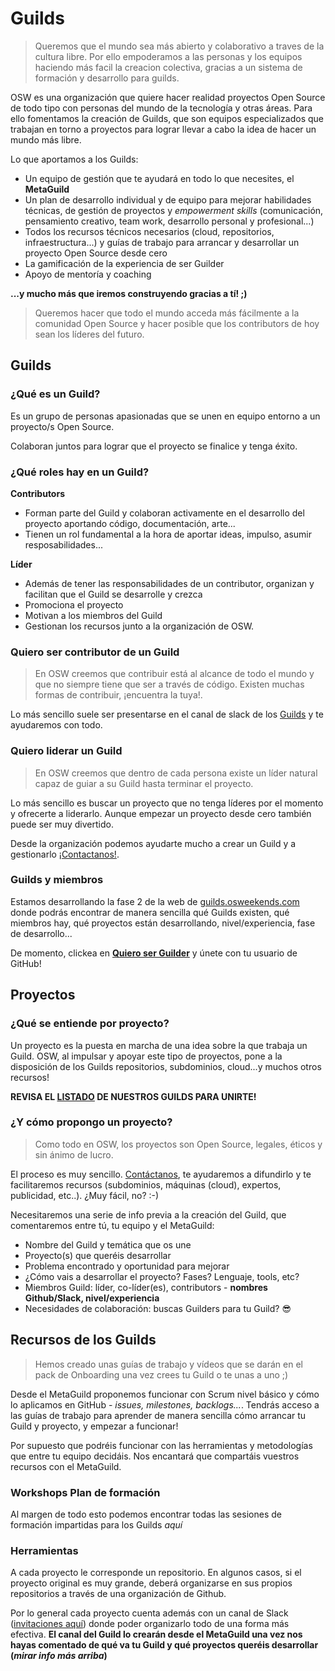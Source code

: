 # Guilds
> Queremos que el mundo sea más abierto y colaborativo a traves de la cultura libre. Por ello empoderamos a las personas y los equipos haciendo más facil la creacion colectiva, gracias a un sistema de formación y desarrollo para guilds.

OSW es una organización que quiere hacer realidad proyectos Open Source de todo tipo con personas del mundo de la tecnología y otras áreas. Para ello fomentamos la creación de Guilds, que son equipos especializados que trabajan en torno a proyectos para lograr llevar a cabo la idea de hacer un mundo más libre. 

Lo que aportamos a los Guilds: 

- Un equipo de gestión que te ayudará en todo lo que necesites, el **MetaGuild**
- Un plan de desarrollo individual y de equipo para mejorar habilidades técnicas, de gestión de proyectos y *empowerment skills* (comunicación, pensamiento creativo, team work, desarrollo personal y profesional...)
- Todos los recursos técnicos necesarios (cloud, repositorios, infraestructura...) y guías de trabajo para arrancar y desarrollar un proyecto Open Source desde cero
- La gamificación de la experiencia de ser Guilder
- Apoyo de mentoría y coaching 

**...y mucho más que iremos construyendo gracias a tí! ;)**

> Queremos hacer que todo el mundo acceda más fácilmente a la comunidad Open Source y hacer posible que los contributors de hoy sean los líderes del futuro. 

## Guilds

### ¿Qué es un Guild?

Es un grupo de personas apasionadas que se unen en equipo entorno a un proyecto/s Open Source. 

Colaboran juntos para lograr que el proyecto se finalice y tenga éxito.


### ¿Qué roles hay en un Guild?

**Contributors**
- Forman parte del Guild y colaboran activamente en el desarrollo del proyecto aportando código, documentación, arte...
- Tienen un rol fundamental a la hora de aportar ideas, impulso, asumir resposabilidades...

**Líder**
- Además de tener las responsabilidades de un contributor, organizan y facilitan que el Guild se desarrolle y crezca
- Promociona el proyecto
- Motivan a los miembros del Guild
- Gestionan los recursos junto a la organización de OSW.

### Quiero ser contributor de un Guild

> En OSW creemos que contribuir está al alcance de todo el mundo y que no siempre tiene que ser a través de código. Existen muchas formas de contribuir, ¡encuentra la tuya!.

Lo más sencillo suele ser presentarse en el canal de slack de los [Guilds](http://invitations-osweekends.herokuapp.com/) y te ayudaremos con todo. 

### Quiero liderar un Guild

> En OSW creemos que dentro de cada persona existe un líder natural capaz de guiar a su Guild hasta terminar el proyecto.

Lo más sencillo es buscar un proyecto que no tenga líderes por el momento y ofrecerte a liderarlo. Aunque empezar un proyecto desde cero también puede ser muy divertido. 

Desde la organización podemos ayudarte mucho a crear un Guild y a gestionarlo [¡Contactanos!](https://github.com/OSWeekends/Organizacion#contactar-con-la-organización).

### Guilds y miembros

Estamos desarrollando la fase 2 de la web de [guilds.osweekends.com](http://osweekends.com/guilds.osweekends.com/) donde podrás encontrar de manera sencilla qué Guilds existen, qué miembros hay, qué proyectos están desarrollando, nivel/experiencia, fase de desarrollo...

De momento, clickea en **[Quiero ser Guilder](http://osweekends.com/guilds.osweekends.com/)** y únete con tu usuario de GitHub!

## Proyectos

### ¿Qué se entiende por proyecto?

Un proyecto es la puesta en marcha de una idea sobre la que trabaja un Guild. 
OSW, al impulsar y apoyar este tipo de proyectos, pone a la disposición de los Guilds repositorios, subdominios, cloud...y muchos otros recursos!

**REVISA EL [LISTADO](https://github.com/OSWeekends/Guilds/blob/master/Listado%20Guilds.md) DE NUESTROS GUILDS PARA UNIRTE!** 

### ¿Y cómo propongo un proyecto?

> Como todo en OSW, los proyectos son Open Source, legales, éticos y sin ánimo de lucro.

El proceso es muy sencillo. [Contáctanos](https://github.com/OSWeekends/Organizacion#contactar-con-la-organización), te ayudaremos a difundirlo y te facilitaremos recursos (subdominios, máquinas (cloud), expertos, publicidad, etc..). ¿Muy fácil, no? :-)

Necesitaremos una serie de info previa a la creación del Guild, que comentaremos entre tú, tu equipo y el MetaGuild: 
- Nombre del Guild y temática que os une
- Proyecto(s) que queréis desarrollar
- Problema encontrado y oportunidad para mejorar
- ¿Cómo vais a desarrollar el proyecto? Fases? Lenguaje, tools, etc? 
- Miembros Guild: líder, co-líder(es), contributors - **nombres Github/Slack, nivel/experiencia**
- Necesidades de colaboración: buscas Guilders para tu Guild? 😎

## Recursos de los Guilds  

> Hemos creado unas guías de trabajo y vídeos que se darán en el pack de Onboarding una vez crees tu Guild o te unas a uno ;)

Desde el MetaGuild proponemos funcionar con Scrum nivel básico y cómo lo aplicamos en GitHub - *issues, milestones, backlogs...*. Tendrás acceso a las guías de trabajo para aprender de manera sencilla cómo arrancar tu Guild y proyecto, y empezar a funcionar! 

Por supuesto que podréis funcionar con las herramientas y metodologías que entre tu equipo decidáis. Nos encantará que compartáis vuestros recursos con el MetaGuild. 

### Workshops Plan de formación 

Al margen de todo esto podemos encontrar todas las sesiones de formación impartidas para los Guilds *aquí*

### Herramientas

A cada proyecto le corresponde un repositorio. En algunos casos, si el proyecto original es muy grande, deberá organizarse en sus propios repositorios a través de una organización de Github. 

Por lo general cada proyecto cuenta además con un canal de Slack ([invitaciones aquí](http://invitations-osweekends.herokuapp.com/)) donde poder organizarlo todo de una forma más efectiva. **El canal del Guild lo crearán desde el MetaGuild una vez nos hayas comentado de qué va tu Guild y qué proyectos queréis desarrollar (*mirar info más arriba*)** 







